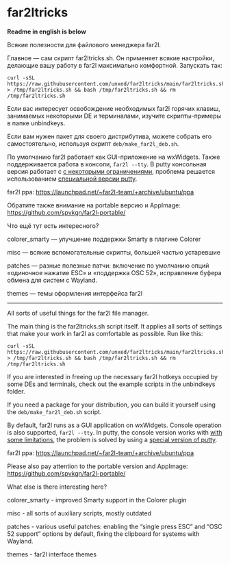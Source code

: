 # far2ltricks

**Readme in english is below**

Всякие полезности для файлового менеджера far2l.

Главное — сам скрипт far2ltricks.sh. Он применяет всякие настройки, делающие вашу работу в far2l максимально комфортной. Запускать так:
```
curl -sSL https://raw.githubusercontent.com/unxed/far2ltricks/main/far2ltricks.sh > /tmp/far2ltricks.sh && bash /tmp/far2ltricks.sh && rm /tmp/far2ltricks.sh
```

Если вас интересует освобождение необходимых far2l горячих клавиш, занимаемых некоторыми DE и терминалами, изучите скрипты-примеры в папке unbindkeys.

Если вам нужен пакет для своего дистрибутива, можете собрать его самостоятельно, используя скрипт `deb/make_far2l_deb.sh`.

По умолчанию far2l работает как GUI-приложение на wxWidgets. Также поддерживается работа в консоли, `far2l --tty`. В putty консольная версия работает с [с некоторыми ограничениями](https://github.com/elfmz/far2l/issues/472), проблема решается использованием [специальной версии putty](https://github.com/unxed/putty4far2l).

far2l ppa: https://launchpad.net/~far2l-team/+archive/ubuntu/ppa

Обратите также внимание на portable версию и AppImage: https://github.com/spvkgn/far2l-portable/

Что ещё тут есть интересного?

colorer_smarty — улучшение поддержки Smarty в плагине Colorer

misc — всякие вспомогательные скрипты, большей частью устаревшие

patches — разные полезные патчи: включение по умолчанию опций «одиночное нажатие ESC» и «поддержка OSC 52», исправление буфера обмена для систем с Wayland.

themes — темы оформления интерфейса far2l

---

All sorts of useful things for the far2l file manager.

The main thing is the far2ltricks.sh script itself. It applies all sorts of settings that make your work in far2l as comfortable as possible. Run like this:
```
curl -sSL https://raw.githubusercontent.com/unxed/far2ltricks/main/far2ltricks.sh > /tmp/far2ltricks.sh && bash /tmp/far2ltricks.sh && rm /tmp/far2ltricks.sh
```

If you are interested in freeing up the necessary far2l hotkeys occupied by some DEs and terminals, check out the example scripts in the unbindkeys folder.

If you need a package for your distribution, you can build it yourself using the `deb/make_far2l_deb.sh` script.

By default, far2l runs as a GUI application on wxWidgets. Console operation is also supported, `far2l --tty`. In putty, the console version works with [with some limitations](https://github.com/elfmz/far2l/issues/472), the problem is solved by using a [special version of putty](https://github.com/unxed/putty4far2l).

far2l ppa: https://launchpad.net/~far2l-team/+archive/ubuntu/ppa

Please also pay attention to the portable version and AppImage: https://github.com/spvkgn/far2l-portable/

What else is there interesting here?

colorer_smarty - improved Smarty support in the Colorer plugin

misc - all sorts of auxiliary scripts, mostly outdated

patches - various useful patches: enabling the “single press ESC” and “OSC 52 support” options by default, fixing the clipboard for systems with Wayland.

themes - far2l interface themes
